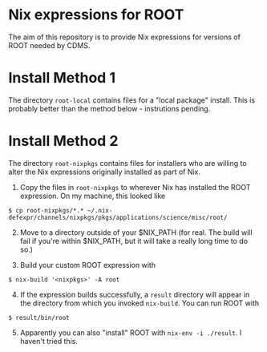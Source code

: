 Nix expressions for ROOT
========================

The aim of this repository is to provide Nix expressions for versions of ROOT needed by CDMS.

Install Method 1
================
The directory `root-local` contains files for a "local package" install.  This is probably better than the method below - instrutions pending.

Install Method 2
================
The directory `root-nixpkgs` contains files for installers who are willing to alter the Nix expressions originally installed as part of Nix.  

1. Copy the files in `root-nixpkgs` to wherever Nix has installed the ROOT expression.  On my machine, this looked like

```
$ cp root-nixpkgs/*.* ~/.nix-defexpr/channels/nixpkgs/pkgs/applications/science/misc/root/
```

2. Move to a directory outside of your $NIX_PATH (for real.  The build will fail if you're within $NIX_PATH, but it will take a really long time to do so.)

3. Build your custom ROOT expression with

```
$ nix-build '<nixpkgs>' -A root
```
4. If the expression builds successfully, a `result` directory will appear in the directory from which you invoked `nix-build`.  You can run ROOT with

```
$ result/bin/root
```
5.  Apparently you can also "install" ROOT with `nix-env -i ./result`.  I haven't tried this.
